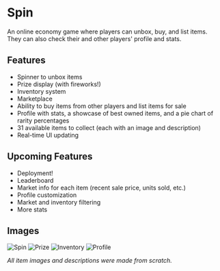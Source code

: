 # Spin

An online economy game where players can unbox, buy, and list items. They can also check their and other players' profile and stats. 

## Features
- Spinner to unbox items 
- Prize display (with fireworks!)
- Inventory system
- Marketplace 
- Ability to buy items from other players and list items for sale 
- Profile with stats, a showcase of best owned items, and a pie chart of rarity percentages 
- 31 available items to collect (each with an image and description) 
- Real-time UI updating

## Upcoming Features 
- Deployment!
- Leaderboard 
- Market info for each item (recent sale price, units sold, etc.)
- Profile customization 
- Market and inventory filtering 
- More stats

## Images 
![Spin](project_images/Spin.png "Spin")
![Prize](project_images/Prize.png "Prize")
![Inventory](project_images/Inventory.png "Inventory")
![Profile](project_images/Profile.png "Profile")

*All item images and descriptions were made from scratch.*
